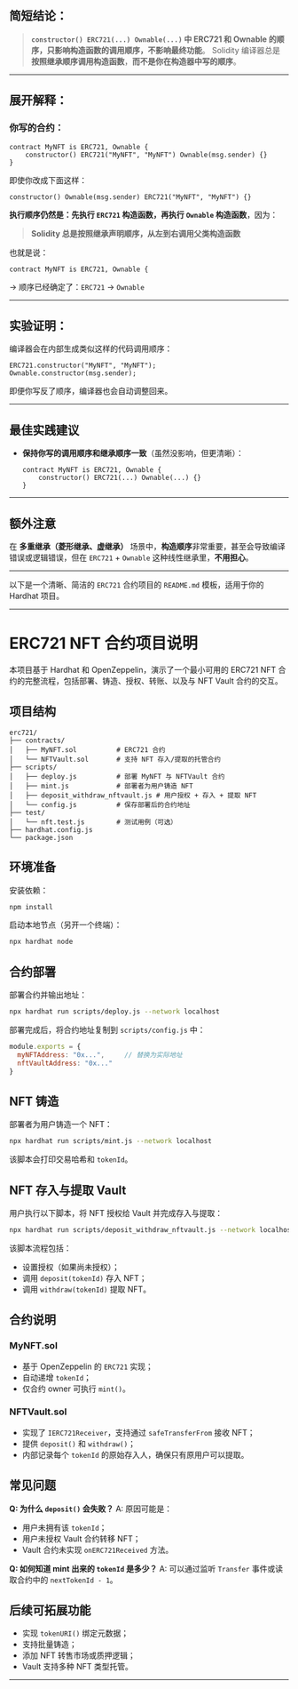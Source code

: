 ## 简短结论：

> **`constructor() ERC721(...) Ownable(...)` 中 ERC721 和 Ownable 的顺序，只影响构造函数的调用顺序，不影响最终功能**。
> Solidity 编译器总是 **按照继承顺序调用构造函数**，**而不是你在构造器中写的顺序**。

---

## 展开解释：

### 你写的合约：

```solidity
contract MyNFT is ERC721, Ownable {
    constructor() ERC721("MyNFT", "MyNFT") Ownable(msg.sender) {}
}
```

即使你改成下面这样：

```solidity
constructor() Ownable(msg.sender) ERC721("MyNFT", "MyNFT") {}
```

**执行顺序仍然是：先执行 `ERC721` 构造函数，再执行 `Ownable` 构造函数**，因为：

> **Solidity 总是按照继承声明顺序，从左到右调用父类构造函数**

也就是说：

```solidity
contract MyNFT is ERC721, Ownable {
```

→ 顺序已经确定了：`ERC721` → `Ownable`

---

## 实验证明：

编译器会在内部生成类似这样的代码调用顺序：

```solidity
ERC721.constructor("MyNFT", "MyNFT");
Ownable.constructor(msg.sender);
```

即便你写反了顺序，编译器也会自动调整回来。

---

## 最佳实践建议

* **保持你写的调用顺序和继承顺序一致**（虽然没影响，但更清晰）：

  ```solidity
  contract MyNFT is ERC721, Ownable {
      constructor() ERC721(...) Ownable(...) {}
  }
  ```

---

## 额外注意

在 **多重继承（菱形继承、虚继承）** 场景中，**构造顺序**非常重要，甚至会导致编译错误或逻辑错误，但在 `ERC721` + `Ownable` 这种线性继承里，**不用担心**。

---

以下是一个清晰、简洁的 `ERC721` 合约项目的 `README.md` 模板，适用于你的 Hardhat 项目。

---

# ERC721 NFT 合约项目说明

本项目基于 Hardhat 和 OpenZeppelin，演示了一个最小可用的 ERC721 NFT 合约的完整流程，包括部署、铸造、授权、转账、以及与 NFT Vault 合约的交互。

## 项目结构

```
erc721/
├── contracts/
│   ├── MyNFT.sol          # ERC721 合约
│   └── NFTVault.sol       # 支持 NFT 存入/提取的托管合约
├── scripts/
│   ├── deploy.js          # 部署 MyNFT 与 NFTVault 合约
│   ├── mint.js            # 部署者为用户铸造 NFT
│   ├── deposit_withdraw_nftvault.js # 用户授权 + 存入 + 提取 NFT
│   └── config.js          # 保存部署后的合约地址
├── test/
│   └── nft.test.js        # 测试用例（可选）
├── hardhat.config.js
└── package.json
```

## 环境准备

安装依赖：

```bash
npm install
```

启动本地节点（另开一个终端）：

```bash
npx hardhat node
```

## 合约部署

部署合约并输出地址：

```bash
npx hardhat run scripts/deploy.js --network localhost
```

部署完成后，将合约地址复制到 `scripts/config.js` 中：

```js
module.exports = {
  myNFTAddress: "0x...",     // 替换为实际地址
  nftVaultAddress: "0x..."
}
```

## NFT 铸造

部署者为用户铸造一个 NFT：

```bash
npx hardhat run scripts/mint.js --network localhost
```

该脚本会打印交易哈希和 `tokenId`。

## NFT 存入与提取 Vault

用户执行以下脚本，将 NFT 授权给 Vault 并完成存入与提取：

```bash
npx hardhat run scripts/deposit_withdraw_nftvault.js --network localhost
```

该脚本流程包括：

* 设置授权（如果尚未授权）；
* 调用 `deposit(tokenId)` 存入 NFT；
* 调用 `withdraw(tokenId)` 提取 NFT。

## 合约说明

### MyNFT.sol

* 基于 OpenZeppelin 的 `ERC721` 实现；
* 自动递增 `tokenId`；
* 仅合约 owner 可执行 `mint()`。

### NFTVault.sol

* 实现了 `IERC721Receiver`，支持通过 `safeTransferFrom` 接收 NFT；
* 提供 `deposit()` 和 `withdraw()`；
* 内部记录每个 `tokenId` 的原始存入人，确保只有原用户可以提取。

## 常见问题

**Q: 为什么 `deposit()` 会失败？**
A: 原因可能是：

* 用户未拥有该 `tokenId`；
* 用户未授权 Vault 合约转移 NFT；
* Vault 合约未实现 `onERC721Received` 方法。

**Q: 如何知道 mint 出来的 `tokenId` 是多少？**
A: 可以通过监听 `Transfer` 事件或读取合约中的 `nextTokenId - 1`。

## 后续可拓展功能

* 实现 `tokenURI()` 绑定元数据；
* 支持批量铸造；
* 添加 NFT 转售市场或质押逻辑；
* Vault 支持多种 NFT 类型托管。

---
